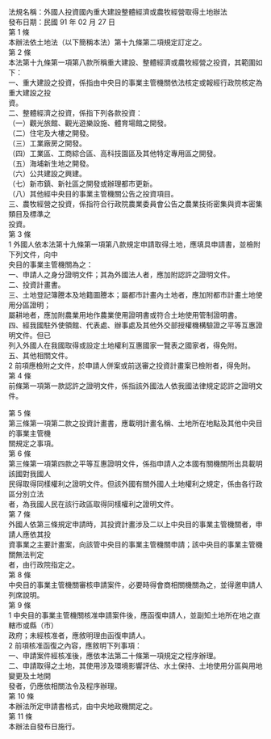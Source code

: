 法規名稱：外國人投資國內重大建設整體經濟或農牧經營取得土地辦法  
發布日期：民國 91 年 02 月 27 日  
第 1 條  
本辦法依土地法（以下簡稱本法）第十九條第二項規定訂定之。  
第 2 條  
本法第十九條第一項第八款所稱重大建設、整體經濟或農牧經營之投資，其範圍如下：  
一、重大建設之投資，係指由中央目的事業主管機關依法核定或報經行政院核定為重大建設之投  
資。  
二、整體經濟之投資，係指下列各款投資：  
（一）觀光旅館、觀光遊樂設施、體育場館之開發。  
（二）住宅及大樓之開發。  
（三）工業廠房之開發。  
（四）工業區、工商綜合區、高科技園區及其他特定專用區之開發。  
（五）海埔新生地之開發。  
（六）公共建設之興建。  
（七）新市鎮、新社區之開發或辦理都市更新。  
（八）其他經中央目的事業主管機關公告之投資項目。  
三、農牧經營之投資，係指符合行政院農業委員會公告之農業技術密集與資本密集類目及標準之  
投資。  
第 3 條  
1 外國人依本法第十九條第一項第八款規定申請取得土地，應填具申請書，並檢附下列文件，向中  
央目的事業主管機關為之：  
一、申請人之身分證明文件；其為外國法人者，應加附認許之證明文件。  
二、投資計畫書。  
三、土地登記簿謄本及地籍圖謄本；屬都市計畫內土地者，應加附都市計畫土地使用分區證明；  
屬耕地者，應加附農業用地作農業使用證明書或符合土地使用管制證明書。  
四、經我國駐外使領館、代表處、辦事處及其他外交部授權機構驗證之平等互惠證明文件。但已  
列入外國人在我國取得或設定土地權利互惠國家一覽表之國家者，得免附。  
五、其他相關文件。  
2 前項應檢附之文件，於申請人併案或前送審之投資計畫案已檢附者，得免附。  
第 4 條  
前條第一項第一款認許之證明文件，係指該外國法人依我國法律規定認許之證明文件。  


第 5 條  
第三條第一項第二款之投資計畫書，應載明計畫名稱、土地所在地點及其他中央目的事業主管機  
關規定之事項。  
第 6 條  
第三條第一項第四款之平等互惠證明文件，係指申請人之本國有關機關所出具載明該國對我國人  
民得取得同樣權利之證明文件。但該外國有關外國人土地權利之規定，係由各行政區分別立法  
者，為我國人民在該行政區取得同樣權利之證明文件。  
第 7 條  
外國人依第三條規定申請時，其投資計畫涉及二以上中央目的事業主管機關者，申請人應依其投  
資事業之主要計畫案，向該管中央目的事業主管機關申請；該中央目的事業主管機關無法判定  
者，由行政院指定之。  
第 8 條  
中央目的事業主管機關審核申請案件，必要時得會商相關機關為之，並得邀申請人列席說明。  
第 9 條  
1 中央目的事業主管機關核准申請案件後，應函復申請人，並副知土地所在地之直轄市或縣（市）  
政府；未經核准者，應敘明理由函復申請人。  
2 前項核准函復之內容，應敘明下列事項：  
一、申請案件經核准後，應依本法第二十條第一項規定之程序辦理。  
二、申請取得之土地，其使用涉及環境影響評估、水土保持、土地使用分區與用地變更及土地開  
發者，仍應依相關法令及程序辦理。  
第 10 條  
本辦法所定申請書格式，由中央地政機關定之。  
第 11 條  
本辦法自發布日施行。  


